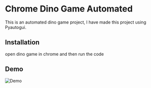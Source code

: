 
# Chrome Dino Game Automated

This is an automated dino game project, I have made this project using Pyautogui.


## Installation

open dino game in chrome and then run the code

    
## Demo

![Demo]()

  
